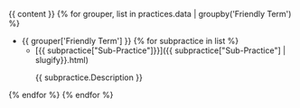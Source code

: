 {{ content }}
{% for grouper, list in practices.data | groupby('Friendly Term')  %}
  * {{ grouper['Friendly Term'] }} 
  {% for subpractice in list %}
    * [{{ subpractice["Sub-Practice"]}}]({{ subpractice["Sub-Practice"] | slugify}}.html)
      <p> {{ subpractice.Description }} </p>

  {% endfor %}
{% endfor %}